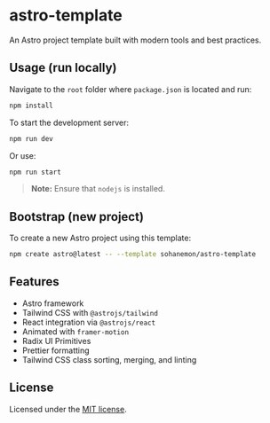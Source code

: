 # astro-template

An Astro project template built with modern tools and best practices.

## Usage (run locally)

Navigate to the `root` folder where `package.json` is located and run:

```bash
npm install
```

To start the development server:

```bash
npm run dev
```

Or use:

```bash
npm run start
```

> **Note:** Ensure that `nodejs` is installed.

## Bootstrap (new project)

To create a new Astro project using this template:

```bash
npm create astro@latest -- --template sohanemon/astro-template
```

## Features

- Astro framework
- Tailwind CSS with `@astrojs/tailwind`
- React integration via `@astrojs/react`
- Animated with `framer-motion`
- Radix UI Primitives
- Prettier formatting
- Tailwind CSS class sorting, merging, and linting


## License

Licensed under the [MIT license](./LICENSE).
